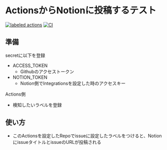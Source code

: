 # ActionsからNotionに投稿するテスト

[![labeled actions](https://github.com/mochi5o/from_actions_to_notion/actions/workflows/main.yml/badge.svg)](https://github.com/mochi5o/from_actions_to_notion/actions/workflows/main.yml)
[![CI](https://github.com/mochi5o/from_actions_to_notion/actions/workflows/ci.yml/badge.svg)](https://github.com/mochi5o/from_actions_to_notion/actions/workflows/ci.yml)

## 準備

secretに以下を登録
- ACCESS_TOKEN
  - Githubのアクセストークン
- NOTION_TOKEN
  - Notion側でIntegrationsを設定した時のアクセスキー

Actions側
- 検知したいラベルを登録

## 使い方
- このActionsを設定したRepoでissueに設定したラベルをつけると、NotionにissueタイトルとissueのURLが投稿される
